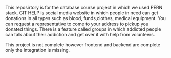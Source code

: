 This reposirtory is for the database course project in which we used PERN stack. 
GIT HELP is social media website in which people in need can get donations in all types such as blood, funds,clothes, medical equipment.
You can request a representative to come to your address to pickup you donated things.
There is a feature called groups in which addicted people can talk about their addiction and get over it with help from volunteers.

This project is not complete however frontend and backend are complete only the integration is missing.

